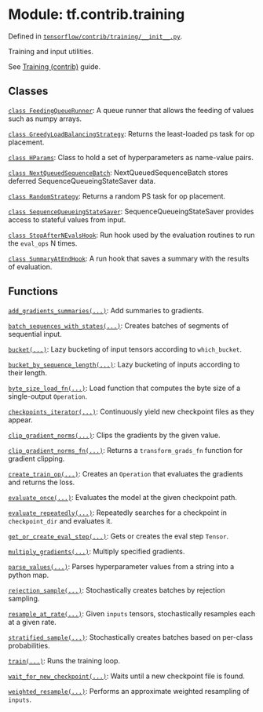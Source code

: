 <div itemscope itemtype="http://developers.google.com/ReferenceObject">
<meta itemprop="name" content="tf.contrib.training" />
</div>

# Module: tf.contrib.training



Defined in [`tensorflow/contrib/training/__init__.py`](https://www.tensorflow.org/code/tensorflow/contrib/training/__init__.py).

Training and input utilities.

See [Training (contrib)](../../../../api_guides/python/contrib.training.md) guide.


## Classes

[`class FeedingQueueRunner`](../../tf/contrib/training/FeedingQueueRunner.md): A queue runner that allows the feeding of values such as numpy arrays.

[`class GreedyLoadBalancingStrategy`](../../tf/contrib/training/GreedyLoadBalancingStrategy.md): Returns the least-loaded ps task for op placement.

[`class HParams`](../../tf/contrib/training/HParams.md): Class to hold a set of hyperparameters as name-value pairs.

[`class NextQueuedSequenceBatch`](../../tf/contrib/training/NextQueuedSequenceBatch.md): NextQueuedSequenceBatch stores deferred SequenceQueueingStateSaver data.

[`class RandomStrategy`](../../tf/contrib/training/RandomStrategy.md): Returns a random PS task for op placement.

[`class SequenceQueueingStateSaver`](../../tf/contrib/training/SequenceQueueingStateSaver.md): SequenceQueueingStateSaver provides access to stateful values from input.

[`class StopAfterNEvalsHook`](../../tf/contrib/training/StopAfterNEvalsHook.md): Run hook used by the evaluation routines to run the `eval_ops` N times.

[`class SummaryAtEndHook`](../../tf/contrib/training/SummaryAtEndHook.md): A run hook that saves a summary with the results of evaluation.

## Functions

[`add_gradients_summaries(...)`](../../tf/contrib/training/add_gradients_summaries.md): Add summaries to gradients.

[`batch_sequences_with_states(...)`](../../tf/contrib/training/batch_sequences_with_states.md): Creates batches of segments of sequential input.

[`bucket(...)`](../../tf/contrib/training/bucket.md): Lazy bucketing of input tensors according to `which_bucket`.

[`bucket_by_sequence_length(...)`](../../tf/contrib/training/bucket_by_sequence_length.md): Lazy bucketing of inputs according to their length.

[`byte_size_load_fn(...)`](../../tf/contrib/training/byte_size_load_fn.md): Load function that computes the byte size of a single-output `Operation`.

[`checkpoints_iterator(...)`](../../tf/contrib/training/checkpoints_iterator.md): Continuously yield new checkpoint files as they appear.

[`clip_gradient_norms(...)`](../../tf/contrib/training/clip_gradient_norms.md): Clips the gradients by the given value.

[`clip_gradient_norms_fn(...)`](../../tf/contrib/training/clip_gradient_norms_fn.md): Returns a `transform_grads_fn` function for gradient clipping.

[`create_train_op(...)`](../../tf/contrib/training/create_train_op.md): Creates an `Operation` that evaluates the gradients and returns the loss.

[`evaluate_once(...)`](../../tf/contrib/training/evaluate_once.md): Evaluates the model at the given checkpoint path.

[`evaluate_repeatedly(...)`](../../tf/contrib/training/evaluate_repeatedly.md): Repeatedly searches for a checkpoint in `checkpoint_dir` and evaluates it.

[`get_or_create_eval_step(...)`](../../tf/contrib/training/get_or_create_eval_step.md): Gets or creates the eval step `Tensor`.

[`multiply_gradients(...)`](../../tf/contrib/training/multiply_gradients.md): Multiply specified gradients.

[`parse_values(...)`](../../tf/contrib/training/parse_values.md): Parses hyperparameter values from a string into a python map.

[`rejection_sample(...)`](../../tf/contrib/training/rejection_sample.md): Stochastically creates batches by rejection sampling.

[`resample_at_rate(...)`](../../tf/contrib/training/resample_at_rate.md): Given `inputs` tensors, stochastically resamples each at a given rate.

[`stratified_sample(...)`](../../tf/contrib/training/stratified_sample.md): Stochastically creates batches based on per-class probabilities.

[`train(...)`](../../tf/contrib/training/train.md): Runs the training loop.

[`wait_for_new_checkpoint(...)`](../../tf/contrib/training/wait_for_new_checkpoint.md): Waits until a new checkpoint file is found.

[`weighted_resample(...)`](../../tf/contrib/training/weighted_resample.md): Performs an approximate weighted resampling of `inputs`.

